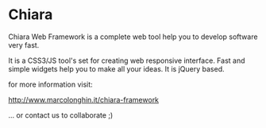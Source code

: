 Chiara
======

Chiara Web Framework is a complete web tool help you to develop software very fast.

It is a CSS3/JS tool's set for creating web responsive interface.
Fast and simple widgets help you to make all your ideas.
It is jQuery based.


for more information visit:

http://www.marcolonghin.it/chiara-framework

... or contact us to collaborate ;)
